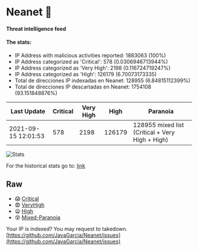 # Neanet :hocho:
#### Threat intelligence feed
#### The stats:

- IP Address with malicious activities reported: 1883063 (100%)
- IP Address categorized as 'Critical':  578 (0.0306946713944%)
- IP Address categorized as 'Very High':  2198 (0.116724719247%)
- IP Address categorized as 'High':  126179 (6.70073173335)
- Total de direcciones IP indexadas en Neanet:  128955 (6.84815112399%)
- Total de direcciones IP descartadas en Neanet:  1754108 (93.151848876%)

| Last Update | Critical | Very High | High | Paranoia |
| --- | --- | --- | --- | --- |
| 2021-09-15 12:01:53 | 578 | 2198 | 126179 | 128955 mixed list (Critical + Very High + High)|

![Stats](https://docs.google.com/spreadsheets/d/e/2PACX-1vSnaNMIXVabIpDJjufMlzH7poXnshF3mgd8Is1g9ytUEzVsP5my4Trn8f-xkoLLQ38xpL3HtmUexLo6/pubchart?oid=501124687&format=image)

For the historical stats go to: [link](/stats.csv)
## Raw
- :scream: [Critical](https://raw.githubusercontent.com/JavaGarcia/Neanet/master/blacklists/neanet_critical.txt)
- :fearful: [VeryHigh](https://raw.githubusercontent.com/JavaGarcia/Neanet/master/blacklists/neanet_veryHigh.txtt)
- :frowning: [High](https://raw.githubusercontent.com/JavaGarcia/Neanet/master/blacklists/neanet_high.txt)
- :dizzy_face: [Mixed-Paranoia](https://raw.githubusercontent.com/JavaGarcia/Neanet/master/blacklists/neanet_all.txt)


Your IP is indexed? You may request to takedown. [https://github.com/JavaGarcia/Neanet/issues](https://github.com/JavaGarcia/Neanet/issues)
















































































































































































































































































































































































































































































































































































































































































































































































































































































































































































































































































































































































































































































































































































































































































































































































































































































































































































































































































































































































































































































































































































































































































































































































































































































































































































































































































































































































































































































































































































































































































































































































































































































































































































































































































































































































































































































































































































































































































































































































































































































































































































































































































































































































































































































































































































































































































































































































































































































































































































































































































































































































































































































































































































































































































































































































































































































































































































































































































































































































































































































































































































































































































































































































































































































































































































































































































































































































































































































































































































































































































































































































































































































































































































































































































































































































































































































































































































































































































































































































































































































































































































































































































































































































































































































































































































































































































































































































































































































































































































